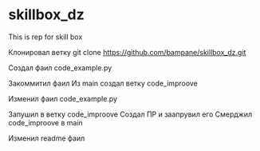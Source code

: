 # skillbox_dz
This is rep for skill box

Клонировал ветку
git clone https://github.com/bampane/skillbox_dz.git

Создал фаил
code_example.py

Закоммитил фаил
Из main создал ветку code_improove

Изменил фаил
code_example.py

Запушил в ветку code_improove
Создал ПР и заапрувил его
Смерджил code_improove в main

Изменил readme фаил